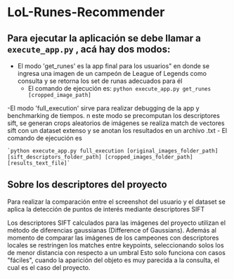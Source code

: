 # LoL-Runes-Recommender


## Para ejecutar la aplicación se debe llamar a `execute_app.py` , acá hay dos modos:

-  El modo 'get_runes' es la app final para los usuarios" en donde se ingresa una 
imagen de un campeón de League of Legends como consulta y se retorna los set de runas 
adecuados para él 
    - El comando de ejecución es: `python execute_app.py get_runes [cropped_image_path]`
    
-El modo 'full_execution' sirve para realizar debugging de la app y benchmarking de tiempos. 
n este modo se precomputan los descriptores sift, se generan crops aleatorios de imágenes 
se realiza match de vectores sift con un dataset extenso y se anotan los resultados en un archivo .txt
    - El comando de ejecución es
    
    `python execute_app.py full_execution [original_images_folder_path] [sift_descriptors_folder_path] [cropped_images_folder_path] [results_text_file]`
    
## Sobre los descriptores del proyecto

Para realizar la comparación entre el screenshot del usuario y el dataset se aplica la detección de 
puntos de interés mediante descriptores SIFT

Los descriptores SIFT calculados para las imágenes del proyecto utilizan el método de diferencias 
gaussianas (Difference of Gaussians). Además al momento de comparar las imágenes de 
los campeones con descriptores locales se restringen los matches entre keypoints, 
seleccionando solos los de menor distancia con respecto a un umbral 
Esto solo funciona con casos "fáciles", cuando la aparición del objeto es muy parecida
 a la consulta, el cual es el caso del proyecto.